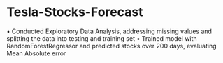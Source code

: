 # Tesla-Stocks-Forecast
• Conducted Exploratory Data Analysis, addressing missing values and splitting the data into testing and training set
• Trained model with RandomForestRegressor and predicted stocks over 200 days, evaluating Mean Absolute error
